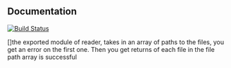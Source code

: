 ##  Documentation
 [![Build Status](https://travis-ci.com/Bolstad09/03-asynchronous-callbacks.svg?branch=brittany)](https://travis-ci.com/Bolstad09/03-asynchronous-callbacks)


 []the exported module of reader, takes in an array of paths to the files, you get an error on the first one. Then you get returns of each file in the file path array is successful